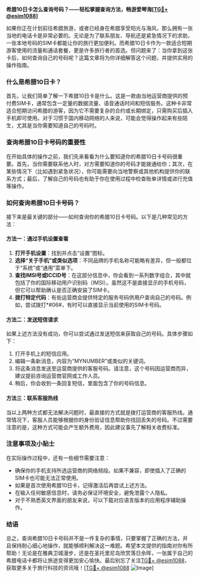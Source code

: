 **希腊10日卡怎么查询号码？——轻松掌握查询方法，畅游爱琴海[[TG💪+ @esim1088](https://t.me/s/esim1088)]**

如果你正在计划前往希腊旅游，或者已经身在希腊享受阳光与海风，那么拥有一张当地的电话卡是非常必要的。无论是为了联系朋友、导航还是紧急情况下的求助，一张本地号码的SIM卡都能让你的旅行更加便利。而希腊10日卡作为一款适合短期游客使用的流量和通话套餐，更是许多旅行者的首选。但问题来了：当你拿到这张卡后，如何查询自己的号码呢？这篇文章将为你详细解答这个问题，并提供实用的操作指南。

### 什么是希腊10日卡？

首先，让我们简单了解一下希腊10日卡是什么。这是一款由当地运营商提供的预付费SIM卡，通常包含一定量的数据流量、语音通话时间和短信服务。这种卡非常适合短期访问希腊的游客，因为它不需要复杂的合约或长期绑定，只需购买后插入手机即可使用。对于习惯于国内移动网络的人来说，可能会觉得操作起来有些陌生，尤其是当你需要知道自己的号码时。

### 查询希腊10日卡号码的重要性

在开始具体的操作之前，我们先来看看为什么要知道你的希腊10日卡号码很重要。首先，当你需要联系他人时，对方需要知道你的号码才能拨通给你；其次，在某些情况下（比如遇到紧急状况），你可能需要向当地警察或其他机构提供你的联系方式；最后，了解自己的号码也有助于你在使用过程中检查账单详情或进行充值等操作。

### 如何查询希腊10日卡号码？

接下来是最关键的部分——如何查询你的希腊10日卡号码。以下是几种常见的方法：

#### 方法一：通过手机设置查看

1. **打开手机设置**：找到并点击“设置”图标。
2. **选择“关于手机”或类似选项**：不同品牌的手机名称可能略有差异，但一般都位于“系统”或“通用”菜单下。
3. **查找IMSI号或ICCID号**：在这部分信息中，你会看到一系列数字组合，其中就包括了你的国际移动用户识别码（IMSI）。虽然这不是直接显示的手机号码，但它可以帮助确认是否正确安装了SIM卡。
4. **拨打特定代码**：有些运营商会提供特定的服务号码供用户查询自己的号码。例如，尝试拨打*#06#，有时可以直接显示当前使用的SIM卡号码。

#### 方法二：发送短信请求

如果上述方法没有成功，你可以尝试通过发送短信来获取自己的号码。具体步骤如下：
1. 打开手机上的短信应用。
2. 编辑一条新消息，内容为“MYNUMBER”或类似的关键词。
3. 将这条消息发送至运营商提供的客服号码。请注意，这个号码因运营商而异，建议提前咨询运营商官网或工作人员。
4. 稍后，你会收到一条回复短信，里面包含了你的号码信息。

#### 方法三：联系客服热线

当以上两种方式都无法解决问题时，最直接的方式就是拨打运营商的客服热线。通常情况下，客服人员能够根据你的身份验证信息帮助你找回丢失的号码。不过需要注意的是，这种方式可能会产生额外费用，因此建议事先了解相关收费标准。

### 注意事项及小贴士

在实际操作过程中，还有一些细节需要注意：
- 确保你的手机支持所选运营商的网络频段。如果不兼容，即使插入了正确的SIM卡也可能无法正常使用。
- 如果是首次使用希腊10日卡，记得激活后再尝试上述方法。
- 在输入任何敏感信息时，请务必保证环境安全，避免泄露个人隐私。
- 对于不熟悉英文界面的朋友来说，可以下载对应语言版本的应用程序辅助操作。

### 结语

总之，查询希腊10日卡号码并不是一件复杂的事情，只要掌握了正确的方法，并且保持耐心细心地操作，就能够顺利解决这一难题。希望本文提供的指南对你有所帮助！无论是在雅典卫城漫步，还是在圣托里尼岛欣赏落日余晖，一张属于自己的希腊电话卡都将让旅途变得更加安心愉快。最后别忘了关注[TG💪+ @esim1088](https://t.me/s/esim1088)，获取更多关于旅行科技的资讯哦！[[TG💪+ @esim1088](https://t.me/s/esim1088) ![Image](https://i.postimg.cc/4NQfJmqS/Snipaste-2025-05-13-00-14-12.png)]